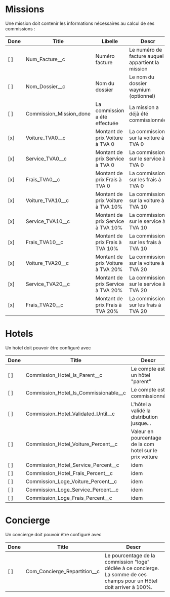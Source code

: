 
# Missions

Une mission doit contenir les informations nécessaires au calcul de ses commissions :

Done | Title            | Libelle | Descr
-----|------------------|---------|---------
[ ]  | Num_Facture__c   | Numéro facture | Le numéro de facture auquel appartient la mission
[ ]  | Nom_Dossier__c   | Nom du dossier | Le nom du dossier waynium (optionnel)
[ ]  | Commission_Mission_done | La commission a été effectuée | La mission a déjà été commissionnée
[x]  | Voiture_TVA0__c  | Montant de prix Voiture à TVA 0 | La commission sur la voiture à TVA 0
[x]  | Service_TVA0__c  | Montant de prix Service à TVA 0 | La commission sur le service à TVA 0
[x]  | Frais_TVA0__c    | Montant de prix Frais à TVA 0 | La commission sur les frais à TVA 0
[x]  | Voiture_TVA10__c | Montant de prix Voiture à TVA 10% | La commission sur la voiture à TVA 10
[x]  | Service_TVA10__c | Montant de prix Service à TVA 10% | La commission sur le service à TVA 10
[x]  | Frais_TVA10__c   | Montant de prix Frais à TVA 10% | La commission sur les frais à TVA 10
[x]  | Voiture_TVA20__c | Montant de prix Voiture à TVA 20% | La commission sur la voiture à TVA 20
[x]  | Service_TVA20__c | Montant de prix Service à TVA 20% | La commission sur le service à TVA 20
[x]  | Frais_TVA20__c   | Montant de prix Frais à TVA 20% | La commission sur les frais à TVA 20


# Hotels

Un hotel doit pouvoir être configuré avec

Done | Title                            | Descr
-----|----------------------------------|---------
[ ]  | Commission_Hotel_Is_Parent__c           | Le compte est un hôtel "parent"
[ ]  | Commission_Hotel_Is_Commissionable__c   | Le compte est commissionné
[ ]  | Commission_Hotel_Validated_Until__c     | L'hôtel a validé la distribution jusque...
[ ]  | Commission_Hotel_Voiture_Percent__c     | Valeur en pourcentage de la com hotel sur le prix voiture
[ ]  | Commission_Hotel_Service_Percent__c     | idem
[ ]  | Commission_Hotel_Frais_Percent__c       | idem
[ ]  | Commission_Loge_Voiture_Percent__c  | idem
[ ]  | Commission_Loge_Service_Percent__c  | idem
[ ]  | Commission_Loge_Frais_Percent__c    | idem

# Concierge

Un concierge doit pouvoir être configuré avec

Done | Title                            | Descr
-----|----------------------------------|---------
[ ]  | Com_Concierge_Repartition__c     | Le pourcentage de la commission "loge" dédiée à ce concierge. La somme de ces champs pour un Hôtel doit arriver à 100%.
